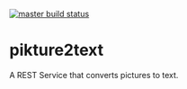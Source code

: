 [![master build status](https://github.com/skrapeit/pikture2text/workflows/CI-build/badge.svg)](https://github.com/skrapeit/pikture2text/actions?query=workflow%3ACI-build)

pikture2text 
============

A REST Service that converts pictures to text.
